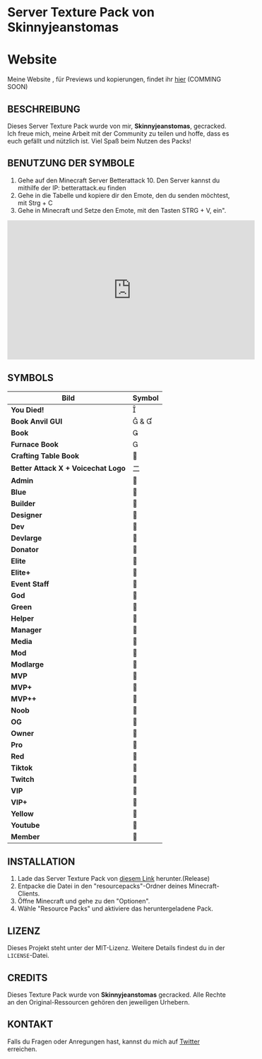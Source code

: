 # Server Texture Pack von Skinnyjeanstomas

# Website
Meine Website , für Previews und kopierungen, findet ihr [hier](https://skinnyjeanstomas.netlify.app) (COMMING SOON)

## BESCHREIBUNG
Dieses Server Texture Pack wurde von mir, **Skinnyjeanstomas**, gecracked. Ich freue mich, meine Arbeit mit der Community zu teilen und hoffe, dass es euch gefällt und nützlich ist. Viel Spaß beim Nutzen des Packs!

## BENUTZUNG DER SYMBOLE
1. Gehe auf den Minecraft Server Betterattack 10. Den Server kannst du mithilfe der IP: betterattack.eu finden
2. Gehe in die Tabelle und kopiere dir den Emote, den du senden möchtest, mit Strg + C
3. Gehe in Minecraft und Setze den Emote, mit den Tasten STRG + V, ein".

<iframe width="560" height="315" src="https://www.youtube.com/embed/94NWnz4dAeY" 
frameborder="0" allow="accelerometer; autoplay; clipboard-write; encrypted-media; gyroscope; picture-in-picture" 
allowfullscreen></iframe>


## SYMBOLS

| **Bild**                              | **Symbol**  |
|---------------------------------------|----------------|
| **You Died!**                         |              |
| **Book Anvil GUI**                    |  &          |
| **Book**                              |              |
| **Furnace Book**                      |              |
| **Crafting Table Book**               |              |
| **Better Attack X + Voicechat Logo**  | ㆓             |
| **Admin**                             |              |
| **Blue**                              |              |
| **Builder**                           |              |
| **Designer**                          |              |
| **Dev**                               |              |
| **Devlarge**                          |              |
| **Donator**                           |              |
| **Elite**                             |              |
| **Elite+**                            |              |
| **Event Staff**                       |              |
| **God**                               |              |
| **Green**                             |              |
| **Helper**                            |              |
| **Manager**                           |              |
| **Media**                             |              |
| **Mod**                               |              |
| **Modlarge**                          |              |
| **MVP**                               |              |
| **MVP+**                              |              |
| **MVP++**                             |              |
| **Noob**                              |              |
| **OG**                                |              |
| **Owner**                             |              |
| **Pro**                               |              |
| **Red**                               |              |
| **Tiktok**                            |              |
| **Twitch**                            |              |
| **VIP**                               |              |
| **VIP+**                              |              |
| **Yellow**                            |              |
| **Youtube**                           |              |
| **Member**                            |              |

## INSTALLATION
1. Lade das Server Texture Pack von [diesem Link](https://github.com/skinnyjeanstomas/betterattackTP/releases/tag/texture-pack/Server-Texture-Pack) herunter.(Release)
2. Entpacke die Datei in den "resourcepacks"-Ordner deines Minecraft-Clients.
3. Öffne Minecraft und gehe zu den "Optionen".
4. Wähle "Resource Packs" und aktiviere das heruntergeladene Pack.

## LIZENZ
Dieses Projekt steht unter der MIT-Lizenz. Weitere Details findest du in der `LICENSE`-Datei.

## CREDITS
Dieses Texture Pack wurde von **Skinnyjeanstomas** gecracked. Alle Rechte an den Original-Ressourcen gehören den jeweiligen Urhebern.

## KONTAKT
Falls du Fragen oder Anregungen hast, kannst du mich auf [Twitter](https://x.com/xSkJeTo) erreichen.

